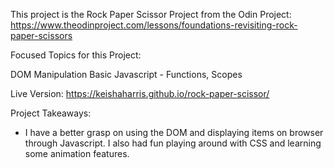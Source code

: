 This project is the Rock Paper Scissor Project from the Odin Project: https://www.theodinproject.com/lessons/foundations-revisiting-rock-paper-scissors

Focused Topics for this Project:

DOM Manipulation
Basic Javascript - Functions, Scopes

Live Version: https://keishaharris.github.io/rock-paper-scissor/

Project Takeaways:

- I have a better grasp on using the DOM and displaying items on browser through Javascript.
  I also had fun playing around with CSS and learning some animation features.
